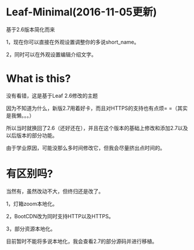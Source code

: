 # Leaf-Minimal(2016-11-05更新)
基于2.6版本简化而来

1，现在你可以直接在外观设置调整你的多说short_name。

2，同时可以在外观设置编辑介绍文字。

# What is this?
没有看错，这是基于Leaf 2.6修改的主题

因为不知道为什么，新版2.7用着好卡，而且对HTTPS的支持也有点烦= =（其实是我懒。。。）

所以当时就换回了2.6（还好还在），并且在这个版本的基础上修改和添加2.7以及以后版本的部分功能。

由于学业原因，可能没那么多时间修改它，但我会尽量挤出点时间的。

# 有区别吗?
当然有，虽然改动不大，但终归还是改了。

1，灯箱zoom本地化。

2，BootCDN改为同时支持HTTP以及HTTPS。

3，部分资源本地化。

目前暂时不能将多说本地化，我会查看2.7的部分源码并进行移植。



